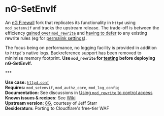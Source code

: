 # nG-SetEnvIf
An [nG Firewall](https://perishablepress.com/ng-firewall/) fork that replicates its functionality in `httpd` using `mod_setenvif` and tracks the upstream release. The trade-off is between the efficiency [gained over `mod_rewrite`](https://httpd.apache.org/docs/2.4/rewrite/avoid.html) and [having to defer](https://www.webmasterworld.com/apache/4572958.htm) to any existing rewrite rules (eg for [permalink settings](https://glennmessersmith.com/pages/wphtaccess.html)).

The focus being on performance, no logging facility is provided in addition to `httpd`'s native logs. Backreference support has been removed to minimise memory footprint. **Use `mod_rewrite` for [testing](https://perishablepress.com/ng-firewall-logging/) before deploying nG-SetEnvIf.**

\***

**Use case:** [`httpd.conf`](https://httpd.apache.org/docs/2.4/howto/htaccess.html#when)  
**Requires:** `mod_setenvif`, `mod_authz_core`, `mod_log_config`  
**Documentation:** See discussions in [Using `mod_rewrite` to control access](https://httpd.apache.org/docs/2.4/rewrite/access.html)  
**Known issues & recipes:** See [Wiki](https://github.com/t18d/nG-SetEnvIf/wiki/Known-Issues)  
**Upstream version:** [8G](https://perishablepress.com/8g-firewall/), courtesy of Jeff Starr  
**Desideratum:** Porting to Cloudflare's free-tier WAF
